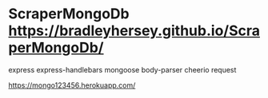 # ScraperMongoDb  https://bradleyhersey.github.io/ScraperMongoDb/
express
express-handlebars
mongoose
body-parser
cheerio
request

https://mongo123456.herokuapp.com/
